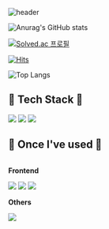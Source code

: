 ![header](https://capsule-render.vercel.app/api?type=cylinder&color=000000&height=150&section=header&text=FLU0RITE&fontColor=ffffff&fontSize=70&animation=fadeIn&fontAlignY=55)

![Anurag's GitHub stats](https://github-readme-stats.vercel.app/api?username=FLU0RITE&show_icons=true&theme=radical)



[![Solved.ac
프로필](http://mazassumnida.wtf/api/generate_badge?boj=chs9902)](https://solved.ac/chs9902)

[![Hits](https://hits.seeyoufarm.com/api/count/incr/badge.svg?url=https%3A%2F%2Fgithub.com%2FFLU0RITE&count_bg=%232D00B6&title_bg=%23555555&icon=&icon_color=%23E7E7E7&title=hits&edge_flat=false)](https://hits.seeyoufarm.com)

![Top Langs](https://github-readme-stats.vercel.app/api/top-langs/?username=FLU0RITE&layout=compact&theme=dark)

## 🔨 Tech Stack 🔨
<div>
    <img src="https://img.shields.io/badge/Kotlin-7F52FF?style=flat-square&logo=kotlin&logoColor=white">
    <img src="https://img.shields.io/badge/Flutter-FF0000?style=flat-square&logo=flutter&logoColor=white">
    <img src="https://img.shields.io/badge/Dart-FF0000?style=flat-square&logo=dart&logoColor=white">
</div>


## 🔨 Once I've used 🔨
<div style="display:flex; flex-direction:column; align-items:flex-start;">
    <!-- Frontend -->
    <p><strong>Frontend</strong></p>
    <div>
        <img src="https://img.shields.io/badge/html5-E34F26?style=flat-square&logo=html5&logoColor=white"> 
        <img src="https://img.shields.io/badge/css-1572B6?style=flat-square&logo=css3&logoColor=white"> 
        <img src="https://img.shields.io/badge/javascript-F7DF1E?style=flat-square&logo=javascript&logoColor=black">
    </div>
    <!-- Others -->
    <p><strong>Others</strong></p>
    <div>
        <img src="https://img.shields.io/badge/python-3776AB?style=flat-square&logo=python&logoColor=white"> 
</div><br>
</div>
